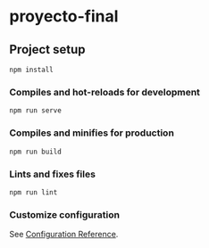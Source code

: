 # proyecto-final

## Project setup
```
npm install
```

### Compiles and hot-reloads for development
```
npm run serve 
```

### Compiles and minifies for production
```
npm run build
```

### Lints and fixes files
```
npm run lint
```

### Customize configuration
See [Configuration Reference](https://cli.vuejs.org/config/).
